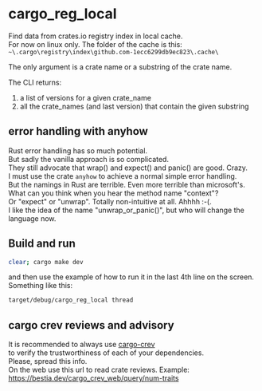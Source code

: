 # cargo_reg_local

Find data from crates.io registry index in local cache.  
For now on linux only. The folder of the cache is this:  
`~\.cargo\registry\index\github.com-1ecc6299db9ec823\.cache\`  

The only argument is a crate name or a substring of the crate name.  

The CLI returns:  

1. a list of versions for a given crate_name  
2. all the crate_names (and last version) that contain the given substring  

## error handling with anyhow

Rust error handling has so much potential.  
But sadly the vanilla approach is so complicated.  
They still advocate that wrap() and expect() and panic() are good. Crazy.  
I must use the crate `anyhow` to achieve a normal simple error handling.  
But the namings in Rust are terrible. Even more terrible than microsoft's.  
What can you think when you hear the method name "context"?  
Or "expect" or "unwrap". Totally non-intuitive at all. Ahhhh :-(.  
I like the idea of the name "unwrap_or_panic()", but who will change the language now.  

## Build and run

```bash
clear; cargo make dev
```

and then use the example of how to run it in the last 4th line on the screen.  
Something like this:  

```bash
target/debug/cargo_reg_local thread
```

## cargo crev reviews and advisory

It is recommended to always use [cargo-crev](https://github.com/crev-dev/cargo-crev)  
to verify the trustworthiness of each of your dependencies.  
Please, spread this info.  
On the web use this url to read crate reviews. Example:  
<https://bestia.dev/cargo_crev_web/query/num-traits>  

